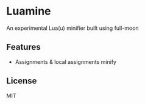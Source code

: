 # Luamine

An experimental Lua(u) minifier built using full-moon

## Features

+ Assignments & local assignments minify

## License

MIT
